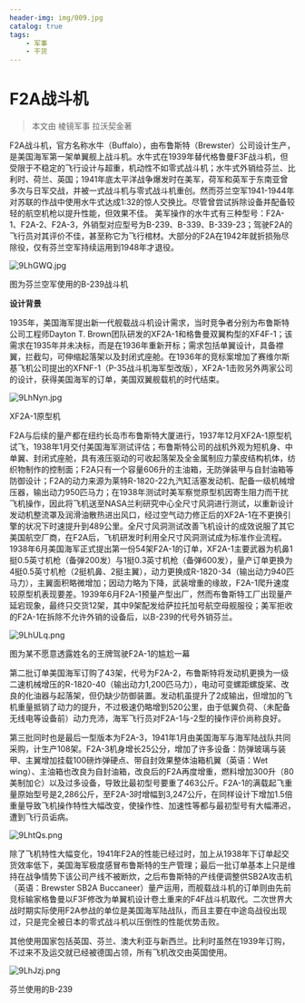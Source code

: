 ```yaml
---
header-img: img/009.jpg
catalog: true
tags:
    - 军事
    - 干货
---
```


# F2A战斗机
> 本文由 棱镜军事 拉沃契金著

F2A战斗机，官方名称水牛（Buffalo），由布鲁斯特（Brewster）公司设计生产，是美国海军第一架单翼舰上战斗机。水牛式在1939年替代格鲁曼F3F战斗机，但受限于不稳定的飞行设计与超重，机动性不如零式战斗机；水牛式外销给芬兰、比利时、荷兰、英国；1941年底太平洋战争爆发时在美军，荷军和英军于东南亚曾多次与日军交战，并被一式战斗机与零式战斗机重创。然而芬兰空军1941-1944年对苏联的作战中使用水牛式达成1:32的惊人交换比。尽管曾尝试拆除设备并配备较轻的航空机枪以提升性能，但效果不佳。 美军操作的水牛式有三种型号：F2A-1、F2A-2、F2A-3，外销型对应型号为B-239、B-339、B-339-23；驾驶F2A的飞行员对其评价不佳，甚至称它为飞行棺材。大部分的F2A在1942年就折损殆尽除役，仅有芬兰空军持续运用到1948年才退役。

![9LhGWQ.jpg](https://s1.ax1x.com/2018/03/26/9LhGWQ.jpg)

图为芬兰空军使用的B-239战斗机

**设计背景**

1935年，美国海军提出新一代舰载战斗机设计需求，当时竞争者分别为布鲁斯特公司工程师Dayton T. Brown团队研发的XF2A-1和格鲁曼双翼构型的XF4F-1；该需求在1935年并未决标，而是在1936年重新开标；需求包括单翼设计，具备襟翼，拦截勾，可伸缩起落架以及封闭式座舱。在1936年的竞标案增加了赛维尔斯基飞机公司提出的XFNF-1（P-35战斗机海军型改版），XF2A-1击败另外两家公司的设计，获得美国海军的订单，美国双翼舰载机的时代结束。

![9LhNyn.jpg](https://s1.ax1x.com/2018/03/26/9LhNyn.jpg)

 XF2A-1原型机

F2A与后续的量产都在纽约长岛市布鲁斯特大厦进行，1937年12月XF2A-1原型机试飞，1938年1月交付美国海军测试评估；布鲁斯特公司的战机外观为短机身、中单翼、封闭式座舱，具有液压驱动的可收起落架及全金属制应力蒙皮结构机体，纺织物制作的控制面；F2A只有一个容量606升的主油箱，无防弹装甲与自封油箱等防御设计；F2A的动力来源为莱特R-1820-22九汽缸活塞发动机、配备一级机械增压器，输出动力950匹马力；在1938年测试时美军察觉原型机因寄生阻力而干扰飞机操作，因此将飞机送至NASA兰利研究中心全尺寸风洞进行测试，以重新设计发动机整流罩及润滑油散热进出风口，经过空气动力修正后的XF2A-1在不更换引擎的状况下时速提升到489公里。全尺寸风洞测试改善飞机设计的成效说服了其它美国航空厂商，在F2A后，飞机研发时利用全尺寸风洞测试成为标准作业流程。1938年6月美国海军正式提出第一份54架F2A-1的订单，XF2A-1主要武器为机鼻1挺0.5英寸机枪（备弹200发）与1挺0.3英寸机枪（备弹600发），量产订单更换为4挺0.5英寸机枪（2挺机鼻、2挺主翼），动力更换成R-1820-34（输出动力940匹马力），主翼面积略微增加；因动力略为下降，武装增重的缘故，F2A-1爬升速度较原型机表现要差。1939年6月F2A-1预量产型出厂，然而布鲁斯特工厂出现量产延宕现象，最终只交货12架，其中9架配发给萨拉托加号航空母舰服役；美军拒收的F2A-1在拆除不允许外销的设备后，以B-239的代号外销芬兰。

![9LhULq.png](https://s1.ax1x.com/2018/03/26/9LhULq.png)

图为某不愿意透露姓名的王牌驾驶F2A-1的尴尬一幕

第二批订单美国海军订购了43架，代号为F2A-2，布鲁斯特将发动机更换为一级二速机械增压的R-1820-40（输出动力1,200匹马力），电动可变螺距螺旋桨、改良的化油器与起落架，但仍缺少防御装置。发动机虽提升了2成输出，但增加的飞机重量抵销了动力的提升，不过极速仍略增到520公里，由于低翼负荷、（未配备无线电等设备前）动力充沛，海军飞行员对F2A-1与-2型的操作评价尚称良好。

第三批同时也是最后一型版本为F2A-3，1941年1月由美国海军与海军陆战队共同采购，计生产108架。F2A-3机身增长25公分，增加了许多设备：防弹玻璃与装甲、主翼增加挂载100磅炸弹硬点、带自封效果整体油箱机翼（英语：Wet wing）、主油箱也改良为自封油箱，改良后的F2A再度增重，燃料增加300升（80美制加仑）以及过多设备，导致比最初型号要重了463公斤。F2A-1的满载起飞重量原始型号是2,286公斤，至F2A-3时增幅到3,247公斤，在同样设计下增加1.5倍重量导致飞机操作特性大幅改变，使操作性、加速性等都与最初型号有大幅滞迟，遭到飞行员诟病。

![9LhtQs.png](https://s1.ax1x.com/2018/03/26/9LhtQs.png)

除了飞机特性大幅变化，1941年F2A的性能已经过时，加上从1938年下订单起交货效率低下，美国海军极度感冒布鲁斯特的生产管理；最后一批订单基本上只是维持在战争情势下该公司产线不被断炊，之后布鲁斯特的产线便调整供SB2A攻击机（英语：Brewster SB2A Buccaneer）量产运用，而舰载战斗机的订单则由先前竞标输家格鲁曼以F3F修改为单翼机设计卷土重来的F4F战斗机取代。二次世界大战时期实际使用F2A参战的单位是美国海军陆战队，而且主要在中途岛战役出现过，只是完全被日本的零式战斗机以压倒性的性能优势击败。

其他使用国家包括英国、芬兰、澳大利亚与新西兰。比利时虽然在1939年订购，不过来不及运交就已经被德国占领，所有飞机改交由英国使用。

![9LhJzj.png](https://s1.ax1x.com/2018/03/26/9LhJzj.png)

芬兰使用的B-239